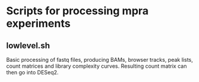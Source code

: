 # Scripts for processing mpra experiments

## lowlevel.sh
Basic processing of fastq files, producing BAMs, browser tracks, peak lists, count matrices and library complexity curves.
Resulting count matrix can then go into DESeq2.
